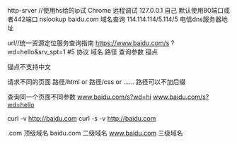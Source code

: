 http-srver //使用hs给的ip试
Chrome 远程调试
127.0.0.1 自己
默认使用80端口或者442端口
nslookup baidu.com 域名查询
114.114.114/5.114/5 电信dns服务器地址 

url//统一资源定位服务查询指南
https://www.baidu.com/s    ?wd=hello&srv_spt=1 #5
协议     域名         路径    查询参数          锚点 

锚点不支持中文

请求不同的页面
路径/html  or   路径/css   or ......
路径可以不加后缀

查询同一个页面不同参数
www.baidu.com/s?wd=hi
www.baidu.com/s?wd=hello

curl -v http://baidu.com
curl -s -v http://baidu.com

.com 顶级域名
baidu.com 二级域名
www.baidu.com 三级域名